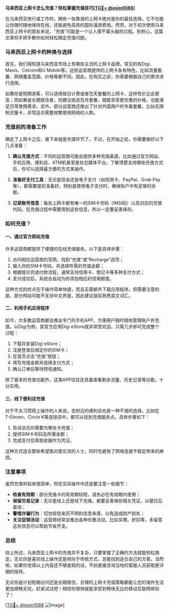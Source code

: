 **马来西亚上网卡怎么充值？轻松掌握充值技巧[[TG💪+ @esim1088](https://t.me/s/esim1088)]**

在马来西亚旅行或工作时，拥有一张靠谱的上网卡绝对是你的最佳选择。它不仅能让你随时随地保持在线，还能避免高昂的国际漫游费用。然而，对于初次使用马来西亚上网卡的朋友来说，“充值”可能是一个让人摸不着头脑的过程。别担心，这篇文章将手把手教你如何轻松搞定充值问题。

### 马来西亚上网卡的种类与选择

首先，我们得知道马来西亚市场上有哪些主流的上网卡品牌。常见的有Digi、Maxis、Celcom和U Mobile等。这些运营商提供的上网卡各有特色，比如流量套餐、网络覆盖范围、价格等都不同。因此，在购买之前，你需要根据自己的需求进行选择。

如果你是短期游客，可以选择按日计费或者包天套餐的上网卡，这样性价比会更高；而如果是长期居住者，则建议挑选包月套餐，既能享受更优惠的价格，也能满足日常使用需求。另外，部分运营商还推出了针对外国用户的专属套餐，比如无限制流量卡，非常适合需要频繁使用网络的人群。

### 充值前的准备工作

确定了上网卡之后，接下来就是充值环节了。不过，在开始之前，你需要做好以下几点准备：

1. **确认充值方式**：不同的运营商可能会提供多种充值渠道，比如通过官方网站、手机应用、便利店、ATM机甚至是社交媒体平台。了解清楚支持哪些充值方式后，你可以选择最方便的方式来操作。
   
2. **准备好支付工具**：无论是现金还是电子支付（如信用卡、PayPal、Grab Pay等），都需要提前准备好。特别是使用电子支付时，确保账户中有足够的余额。

3. **记录账号信息**：每张上网卡都有唯一的SIM卡号码（IMSI码）以及对应的充值代码。在充值过程中需要用到这些信息，所以一定要妥善保存。

### 如何充值？

#### 一、通过官方网站充值

许多运营商都提供了便捷的在线充值服务。以下是具体步骤：

1. 访问相应运营商的官网，找到“充值”或“Recharge”选项；
2. 输入你的SIM卡号码，并选择所需的充值金额；
3. 根据提示完成付款流程，通常支持信用卡、借记卡等多种支付方式；
4. 支付成功后，系统会自动为你添加相应的信用额度。

这种方式的优点在于操作简单快捷，而且无需额外下载应用程序。但需要注意的是，部分网站可能不支持中文界面，因此建议提前熟悉英文词汇。

#### 二、利用手机应用程序

如今，大多数运营商都会推出专门的手机APP，方便用户随时随地管理账户并充值。以Digi为例，其官方应用Digi eStore就非常受欢迎。只需几步即可完成整个过程：

1. 下载并安装Digi eStore；
2. 注册登录后绑定你的SIM卡；
3. 在首页点击“充值”按钮；
4. 填写充值金额并选择支付方式；
5. 确认订单后等待短信通知。

除了基本的充值功能外，这类APP往往还具备查看剩余流量、历史记录等功能，十分实用。

#### 三、线下便利店充值

对于不太习惯网上操作的人来说，去附近的便利店也是一种不错的选择。比如在7-Eleven、Circle K等连锁店中，都可以找到充值服务点。具体步骤如下：

1. 告诉店员你需要为哪张卡充值；
2. 提供SIM卡号码及所需金额；
3. 完成支付后索取收据作为凭证。

这种方式适合那些希望面对面交流的人士，同时也避免了网络连接不稳定带来的麻烦。

### 注意事项

虽然充值听起来很简单，但在实际操作中还是要注意一些细节：

- **检查有效期**：部分充值卡的有效期较短，请务必在有效期内使用；
- **保留交易记录**：无论是线上还是线下充值，都要妥善保存相关凭证，以便日后查询；
- **警惕诈骗行为**：切勿轻信来历不明的信息来源，以免造成财产损失；
- **关注促销活动**：运营商经常会推出各种优惠活动，比如买赠、折扣等，多留意这些信息可以帮助节省开支。

### 总结

综上所述，马来西亚上网卡的充值并不复杂，只要掌握了正确的方法就能轻松搞定。无论你是喜欢线上操作还是倾向于传统方式，总能找到适合自己的方案。当然啦，如果你觉得以上内容还不够直观的话，不妨直接咨询当地的客服人员获取更详细的指导。

无论你是计划短期访问还是长期居住，合理的上网卡充值策略都能让您的海外生活更加顺畅无忧。赶紧试试吧！相信你很快就能享受到畅快无比的移动互联网体验了！

[[TG💪+ @esim1088](https://t.me/s/esim1088) ![Image](https://i.postimg.cc/4NQfJmqS/Snipaste-2025-05-13-00-14-12.png)]